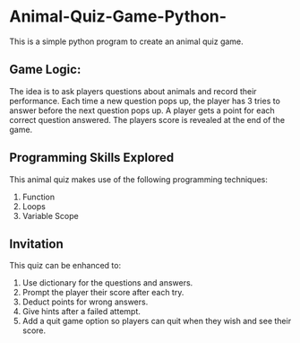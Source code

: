# Animal-Quiz-Game-Python-
This is a simple python program to create an animal quiz game.

## Game Logic:
The idea is to ask players questions about animals and record their performance. Each time a new question pops up, the player has 3 tries to answer before the next question pops up. A player gets a point for each correct question answered. The players score is revealed at the end of the game.

## Programming Skills Explored
This animal quiz makes use of the following programming techniques:
1. Function
2. Loops 
3. Variable Scope

## Invitation

This quiz can be enhanced to:
1. Use dictionary for the questions and answers.
2. Prompt the player their score after each try.
3. Deduct points for wrong answers.
4. Give hints after a failed attempt.
5. Add a quit game option so players can quit when they wish and see their score.

